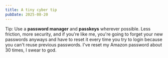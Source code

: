 ```yaml
---
title: A tiny cyber tip
pubDate: 2025-08-20
---
```

Tip: Use a **password manager** and **passkeys** wherever possible. Less friction, more security, and if you're like me, you're going to forget your new passwords anyways and have to reset it every time you try to login because you can't reuse previous passwords. I've reset my Amazon password about 30 times, I swear to god.
